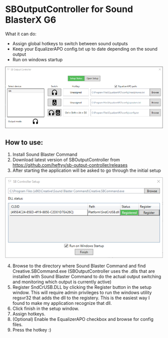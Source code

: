# SBOutputController for Sound BlasterX G6
What it can do:
* Assign global hotkeys to switch between sound outputs
* Keep your EqualizerAPO config.txt up to date depending on the sound output
* Run on windows startup

![Image of SBOutputController](https://raw.githubusercontent.com/heftyy/sb-output-controller/main/docs/SBOutputController_Main.png)

## How to use:
1. Install Sound Blaster Command
2. Download latest version of SBOutputController from https://github.com/heftyy/sb-output-controller/releases
3. After starting the application will be asked to go through the initial setup

![Image of setup](https://raw.githubusercontent.com/heftyy/sb-output-controller/main/docs/SBOutputController_Setup.png)

4. Browse to the directory where Sound Blaster Command and find Creative.SBCommand.exe
(SBOutputController uses the .dlls that are installed with Sound Blaster Command to do the actual output switching and monitoring which output is currently active)
5. Register SndCrUSB.DLL by clicking the Register button in the setup window.
This will require admin privileges to run the windows utility regsvr32 that adds the dll to the registery. This is the easiest way I found to make my application recognize that dll.
6. Click finish in the setup window.
7. Assign hotkeys.
8. (Optional) Enable the EqualizerAPO checkbox and browse for config files.
9. Press the hotkey :)
